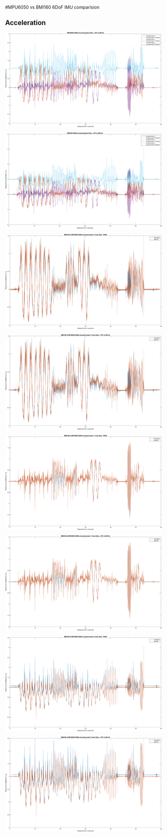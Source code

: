 #MPU6050 vs BMI160 6DoF IMU comparision

## Acceleration

![](https://raw.githubusercontent.com/ibrahimcahit/VTVL/main/MATLAB%20Exports/Filter%20Tests/MPU6050%20vs%20BMI160/Accelerometer%20Raw%20vs%20LPF%20output/MPU6050%20500Hz%20Accelerometer%20Data%20-%20LPF%20at%20260%20Hz.png)

![](https://raw.githubusercontent.com/ibrahimcahit/VTVL/main/MATLAB%20Exports/Filter%20Tests/MPU6050%20vs%20BMI160/Accelerometer%20Raw%20vs%20LPF%20output/BMI160%20500Hz%20Accelerometer%20Data%20-%20LPF%20at%20260%20Hz.png)

![](https://raw.githubusercontent.com/ibrahimcahit/VTVL/main/MATLAB%20Exports/Filter%20Tests/MPU6050%20vs%20BMI160/Accelerometer%20Raw%20vs%20LPF%20output/BMI160%20%26%20MPU6050%20500Hz%20Accelerometer%20X%20Axis%20Data%20-%20RAW.png)

![](https://raw.githubusercontent.com/ibrahimcahit/VTVL/main/MATLAB%20Exports/Filter%20Tests/MPU6050%20vs%20BMI160/Accelerometer%20Raw%20vs%20LPF%20output/BMI160%20%26%20MPU6050%20500Hz%20Accelerometer%20X%20Axis%20Data%20-%20LPF%20at%20260%20Hz.png)

![](https://raw.githubusercontent.com/ibrahimcahit/VTVL/main/MATLAB%20Exports/Filter%20Tests/MPU6050%20vs%20BMI160/Accelerometer%20Raw%20vs%20LPF%20output/BMI160%20%26%20MPU6050%20500Hz%20Accelerometer%20Y%20Axis%20Data%20-%20RAW.png)

![](https://raw.githubusercontent.com/ibrahimcahit/VTVL/main/MATLAB%20Exports/Filter%20Tests/MPU6050%20vs%20BMI160/Accelerometer%20Raw%20vs%20LPF%20output/BMI160%20%26%20MPU6050%20500Hz%20Accelerometer%20Y%20Axis%20Data%20-%20LPF%20at%20260%20Hz.png)

![](https://raw.githubusercontent.com/ibrahimcahit/VTVL/main/MATLAB%20Exports/Filter%20Tests/MPU6050%20vs%20BMI160/Accelerometer%20Raw%20vs%20LPF%20output/BMI160%20%26%20MPU6050%20500Hz%20Accelerometer%20Z%20Axis%20Data%20-%20RAW.png)

![](https://raw.githubusercontent.com/ibrahimcahit/VTVL/main/MATLAB%20Exports/Filter%20Tests/MPU6050%20vs%20BMI160/Accelerometer%20Raw%20vs%20LPF%20output/BMI160%20%26%20MPU6050%20500Hz%20Accelerometer%20Z%20Axis%20Data%20-%20LPF%20at%20260%20Hz.png)

